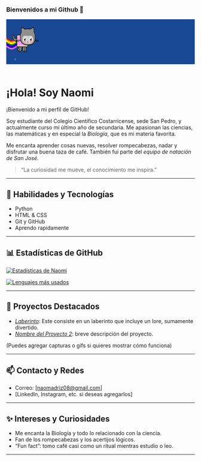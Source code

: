 ### Bienvenidos a mi Github 👋


<div align="center">
    <img src="https://raw.githubusercontent.com/Niefee/niefee/master/assets/fly.webp" height="120px" />
</div>

<br/>

# ¡Hola! Soy Naomi

¡Bienvenido a mi perfil de GitHub!

Soy estudiante del Colegio Científico Costarricense, sede San Pedro, y actualmente curso mi último año de secundaria. Me apasionan las ciencias, las matemáticas y en especial la *Biología*, que es mi materia favorita.

Me encanta aprender cosas nuevas, resolver rompecabezas, nadar y disfrutar una buena taza de café. También fui parte del *equipo de natación de San José*.

> “La curiosidad me mueve, el conocimiento me inspira.”

---

## 🔧 Habilidades y Tecnologías

- Python  
- HTML & CSS  
- Git y GitHub  
- Aprendo rapidamente

---

## 📊 Estadísticas de GitHub

[![Estadísticas de Naomi](https://github-readme-stats.vercel.app/api?username=nao35098&show_icons=true&theme=radical)](https://github.com/nao35098)

[![Lenguajes más usados](https://github-readme-stats.vercel.app/api/top-langs/?username=nao35098&layout=compact&theme=radical)](https://github.com/nao35098)

---

## 🚀 Proyectos Destacados

- *[Laberinto](https://enlace-al-proyecto)*: Este consiste en un laberinto que incluye un lore, sumamente divertido.  
- *[Nombre del Proyecto 2](https://enlace-al-proyecto)*: breve descripción del proyecto.

(Puedes agregar capturas o gifs si quieres mostrar cómo funciona)

---

## 📫 Contacto y Redes

- Correo: [naomadriz08@gmail.com]  
- [LinkedIn, Instagram, etc. si deseas agregarlos]

---

## ✨ Intereses y Curiosidades

- Me encanta la Biología y todo lo relacionado con la ciencia.  
- Fan de los rompecabezas y los acertijos lógicos.  
- “Fun fact”: tomo café casi como un ritual mientras estudio o leo.

---

